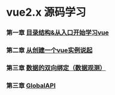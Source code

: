 # vue2.x 源码学习

### 第一章  [目录结构&从入口开始学习vue](./目录结构%26从入口开始学习vue.md) ###

### 第二章  [从创建一个vue实例说起](./从创建一个vue实例说起.md) ###

### 第三章  [数据的双向绑定（数据观测）](./数据的双向绑定（数据观测）.md) ###

### 第三章  [GlobalAPI](./GlobalAPI.md) ###